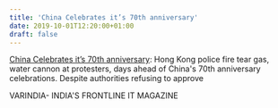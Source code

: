 ```yaml
---
title: 'China Celebrates it’s 70th anniversary'
date: 2019-10-01T12:20:00+01:00
draft: false
---
```


[China Celebrates it’s 70th anniversary](https://varindia.com/news/china-celebrates-its-70th-anniversary#.XZM2a_UWkeA.blogger): Hong Kong police fire tear gas, water cannon at protesters, days ahead of China's 70th anniversary celebrations. Despite authorities refusing to approve  
  
VARINDIA- INDIA'S FRONTLINE IT MAGAZINE